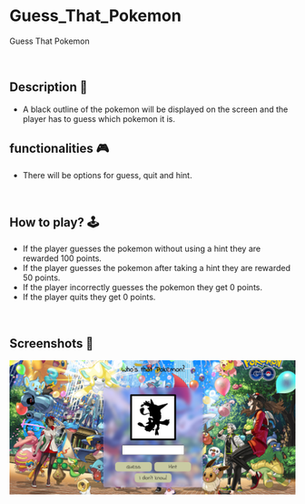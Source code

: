 # Guess_That_Pokemon
Guess That Pokemon

<br>

## **Description 📃**
- A black outline of the pokemon will be displayed on the screen and the player has to guess which pokemon it is.


## **functionalities 🎮**
- There will be options for guess, quit and hint.
<br>

## **How to play? 🕹️**
- If the player guesses the pokemon without using a hint they are rewarded 100 points.
- If the player guesses the pokemon after taking a hint they are rewarded 50 points.
- If the player incorrectly guesses the pokemon they get 0 points.
- If the player quits they get 0 points.

<br>

## **Screenshots 📸**
![Guess That Pokemon](./assets/pokemon1.png)

<br>
